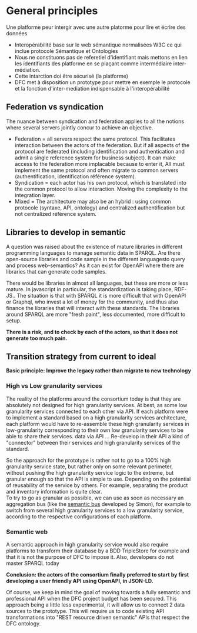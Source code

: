 # General principles





Une platforme peur intergir avec une autre platorme pour lire et écrire des données   
- Interopérabilité base sur le web sémantique normalisées W3C ce qui inclue protocole Sémantique et Ontologies   
- Nous ne constituons pas de referetiel d'identifiant mais mettons en lien les identifiants des platforme en se plaçant comme intermédiaire inter-médiation.   
- Cette intarction doi être sécurisé \(la platforme\)  
- DFC met à disposition un prototype pour mettre en exemple le protocole et la fonction d'inter-mediation indispensable à l'interopérabilité



## Federation vs syndication

The nuance between syndication and federation applies to all the notions where several servers jointly concur to achieve an objective.

* Federation = all servers respect the same protocol. This facilitates interaction between the actors of the federation. But if all aspects of the protocol are federated \(including identification and authentication and admit a single reference system for business subject\). It can make access to the federation more implacable because to enter it,  All must implement the same protocol and often migrate to common servers \(authentification, identification référence system\).
* Syndication = each actor has his own protocol, which is translated into the common protocol to allow interaction. Moving the complexity to the integration layer.
* Mixed = The architecture may also be an hybrid : using common protocole \(syntaxe, API, ontology\) and centralized authentification  but not centralized référence system.

## Libraries to develop in semantic

A question was raised about the existence of mature libraries in different programming languages ​​to manage semantic data in SPARQL. Are there open-source libraries and code sample in the different languages ​​to query and process web-semantics? As it can exist for OpenAPI where there are libraries that can generate code samples.

There would be libraries in almost all languages, but these are more or less mature. In javascript in particular, the standardization is taking place, RDF-JS.. The situation is that with SPARQL it is more difficult that with OpenAPI or Graphql, who invest a lot of money for the community, and thus also finance the libraries that will interact with these standards. The libraries around SPARQL are more "fresh paint", less documented, more difficult to setup.

**There is a risk, and to check by each of the actors, so that it does not generate too much pain.**

## Transition strategy from current to ideal

**Basic principle: Improve the legacy rather than migrate to new technology**

### High vs Low granularity services

The reality of the platforms around the consortium today is that they are absolutely not designed for high granularity services. At best, as some low granularity services connected to each other via API. If each platform were to implement a standard based on a high granularity services architecture, each platform would have to re-assemble these high granularity services in low-granularity corresponding to their own low granularity services to be able to share their services. data via API ... Re-develop in their API a kind of "connector" between their services and high granularity services of the standard.

So the approach for the prototype is rather not to go to a 100% high granularity service state, but rather only on some relevant perimeter, without pushing the high granularity service logic to the extreme, but granular enough so that the API is simple to use. Depending on the potential of reusability of the service by others. For example, separating the product and inventory information is quite clear.  
To try to go as granular as possible, we can use as soon as necessary an aggregation bus \(like the [semantic bus](https://github.com/assemblee-virtuelle/Semantic-Bus) developed by Simon\), for example to switch from several high granularity services to a low granularity service, according to the respective configurations of each platform.

### Semantic web

A semantic approach in high granularity service would also require platforms to transform their database by a BDD TripleStore for example and that it is not the purpose of DFC to impose it. Also, developers do not master SPARQL today

**Conclusion: the actors of the consortium finally preferred to start by first developing a user friendly API using OpenAPI, in JSON-LD.**

Of course, we keep in mind the goal of moving towards a fully semantic and professional API when the DFC project budget has been secured. This approach being a little less experimental, it will allow us to connect 2 data sources to the prototype. This will require us to code existing API transformations into "REST resource driven semantic" APIs that respect the DFC ontology.

